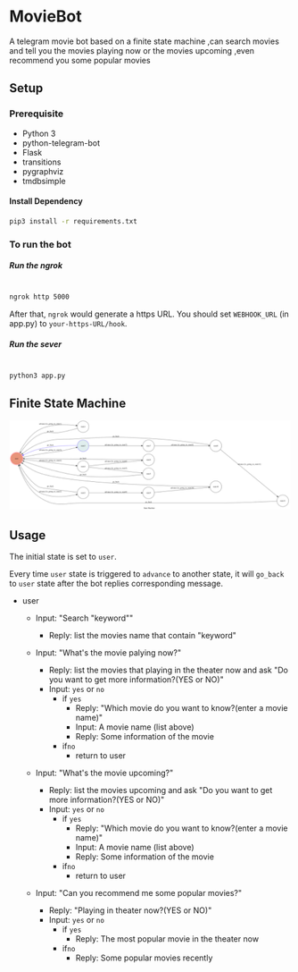 # MovieBot

A telegram movie bot based on a finite state machine ,can search movies and tell you the movies playing now or the movies upcoming ,even recommend you some popular movies

## Setup

### Prerequisite
* Python 3
* python-telegram-bot
* Flask
* transitions
* pygraphviz
* tmdbsimple

#### Install Dependency
```sh
pip3 install -r requirements.txt
```
### To run the bot
##### Run the ngrok
#
```sh
ngrok http 5000
```
After that, `ngrok` would generate a https URL.
You should set `WEBHOOK_URL` (in app.py) to `your-https-URL/hook`.
##### Run the sever
#
```sh
python3 app.py
```

## Finite State Machine
![fsm](./img/show-fsm.png)

## Usage
The initial state is set to `user`.

Every time `user` state is triggered to `advance` to another state, it will `go_back` to `user` state after the bot replies corresponding message.

* user
    * Input: "Search "keyword""
        * Reply: list the movies name that contain "keyword"

    * Input: "What's the movie palying now?"
        * Reply: list the movies that playing in the theater now and ask "Do you want to get more information?(YES or NO)"
        * Input: `yes` or `no`
            * if  `yes`  
                * Reply: "Which movie do you want to know?(enter a movie name)"
                * Input: A movie name (list above)
                * Reply: Some information of the movie
            * if`no`
                * return to user
    * Input: "What's the movie upcoming?"
        * Reply: list the movies upcoming and ask "Do you want to get more information?(YES or NO)"
        * Input: `yes` or `no`
            * if  `yes`  
                * Reply: "Which movie do you want to know?(enter a movie name)"
                * Input: A movie name (list above)
                * Reply: Some information of the movie
            * if`no`
                * return to user

    * Input: "Can you recommend me some popular movies?"
        * Reply: "Playing in theater now?(YES or NO)"
        * Input: `yes` or `no`
            * if  `yes`  
                * Reply: The most popular movie in the theater now
            * if`no`
                * Reply: Some popular movies recently

